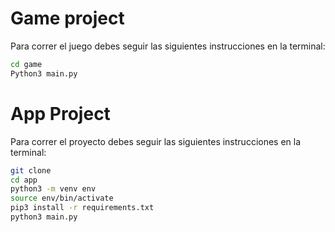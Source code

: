 # Game project

Para correr el juego debes seguir las siguientes instrucciones en la terminal:

```sh
cd game
Python3 main.py
```

# App Project

Para correr el proyecto debes seguir las siguientes instrucciones en la terminal:

```sh
git clone
cd app
python3 -m venv env
source env/bin/activate
pip3 install -r requirements.txt
python3 main.py
```